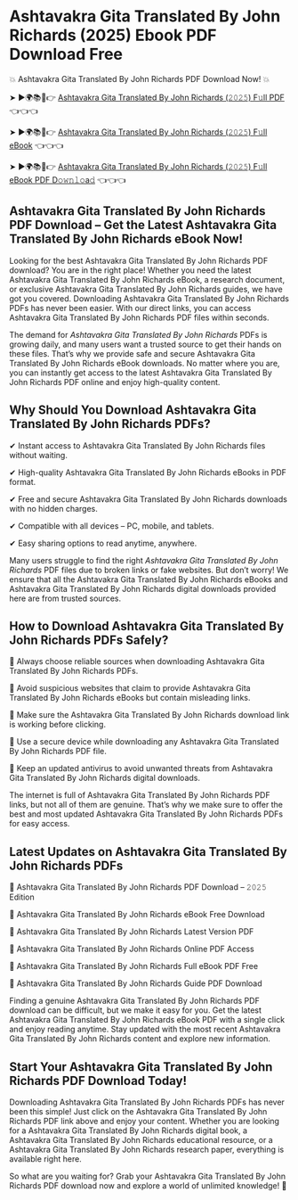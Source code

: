 # Ashtavakra Gita Translated By John Richards (2025) Ebook PDF Download Free

💥 Ashtavakra Gita Translated By John Richards PDF Download Now! 💥

➤ ►🌍📚📱👉 [Ashtavakra Gita Translated By John Richards (𝟸𝟶𝟸𝟻) F𝚞ll PDF](https://getpdf.xyz/ashtavakra-gita-translated-by-john-richards) 👈👈👈


➤ ►🌍📚📱👉 [Ashtavakra Gita Translated By John Richards (𝟸𝟶𝟸𝟻) F𝚞ll eBook](https://getpdf.xyz/ashtavakra-gita-translated-by-john-richards) 👈👈👈


➤ ►🌍📚📱👉 [Ashtavakra Gita Translated By John Richards (𝟸𝟶𝟸𝟻) F𝚞ll eBook PDF D𝚘𝚠𝚗𝚕𝚘a𝚍](https://getpdf.xyz/ashtavakra-gita-translated-by-john-richards) 👈👈👈


## Ashtavakra Gita Translated By John Richards PDF Download – Get the Latest Ashtavakra Gita Translated By John Richards eBook Now!

Looking for the best Ashtavakra Gita Translated By John Richards PDF download? You are in the right place! Whether you need the latest Ashtavakra Gita Translated By John Richards eBook, a research document, or exclusive Ashtavakra Gita Translated By John Richards guides, we have got you covered. Downloading Ashtavakra Gita Translated By John Richards PDFs has never been easier. With our direct links, you can access Ashtavakra Gita Translated By John Richards PDF files within seconds.

The demand for *Ashtavakra Gita Translated By John Richards* PDFs is growing daily, and many users want a trusted source to get their hands on these files. That’s why we provide safe and secure Ashtavakra Gita Translated By John Richards eBook downloads. No matter where you are, you can instantly get access to the latest Ashtavakra Gita Translated By John Richards PDF online and enjoy high-quality content.

## Why Should You Download Ashtavakra Gita Translated By John Richards PDFs?

✔ Instant access to Ashtavakra Gita Translated By John Richards files without waiting.

✔ High-quality Ashtavakra Gita Translated By John Richards eBooks in PDF format.

✔ Free and secure Ashtavakra Gita Translated By John Richards downloads with no hidden charges.

✔ Compatible with all devices – PC, mobile, and tablets.

✔ Easy sharing options to read anytime, anywhere.

Many users struggle to find the right *Ashtavakra Gita Translated By John Richards* PDF files due to broken links or fake websites. But don’t worry! We ensure that all the Ashtavakra Gita Translated By John Richards eBooks and Ashtavakra Gita Translated By John Richards digital downloads provided here are from trusted sources.

## How to Download Ashtavakra Gita Translated By John Richards PDFs Safely?

📌 Always choose reliable sources when downloading Ashtavakra Gita Translated By John Richards PDFs.

📌 Avoid suspicious websites that claim to provide Ashtavakra Gita Translated By John Richards eBooks but contain misleading links.

📌 Make sure the Ashtavakra Gita Translated By John Richards download link is working before clicking.

📌 Use a secure device while downloading any Ashtavakra Gita Translated By John Richards PDF file.

📌 Keep an updated antivirus to avoid unwanted threats from Ashtavakra Gita Translated By John Richards digital downloads.

The internet is full of Ashtavakra Gita Translated By John Richards PDF links, but not all of them are genuine. That’s why we make sure to offer the best and most updated Ashtavakra Gita Translated By John Richards PDFs for easy access.

## Latest Updates on Ashtavakra Gita Translated By John Richards PDFs

🔹 Ashtavakra Gita Translated By John Richards PDF Download – 𝟸𝟶𝟸𝟻 Edition

🔹 Ashtavakra Gita Translated By John Richards eBook Free Download

🔹 Ashtavakra Gita Translated By John Richards Latest Version PDF

🔹 Ashtavakra Gita Translated By John Richards Online PDF Access

🔹 Ashtavakra Gita Translated By John Richards Full eBook PDF Free

🔹 Ashtavakra Gita Translated By John Richards Guide PDF Download

Finding a genuine Ashtavakra Gita Translated By John Richards PDF download can be difficult, but we make it easy for you. Get the latest Ashtavakra Gita Translated By John Richards eBook PDF with a single click and enjoy reading anytime. Stay updated with the most recent Ashtavakra Gita Translated By John Richards content and explore new information.

## Start Your Ashtavakra Gita Translated By John Richards PDF Download Today!

Downloading Ashtavakra Gita Translated By John Richards PDFs has never been this simple! Just click on the Ashtavakra Gita Translated By John Richards PDF link above and enjoy your content. Whether you are looking for a Ashtavakra Gita Translated By John Richards digital book, a Ashtavakra Gita Translated By John Richards educational resource, or a Ashtavakra Gita Translated By John Richards research paper, everything is available right here.

So what are you waiting for? Grab your Ashtavakra Gita Translated By John Richards PDF download now and explore a world of unlimited knowledge! 🚀